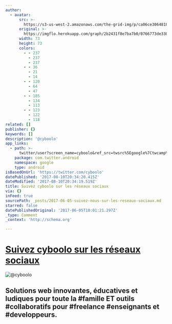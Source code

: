 ```yaml
---
author:
  - avatar:
      src: >-
        https://s3-us-west-2.amazonaws.com/the-grid-img/p/ca06ce3064818c87f4cae80eacfd20f867df8e77.jpg
      original: >-
        https://imgflo.herokuapp.com/graph/2b2431f8e7ba7b0/0766773de330380e35617af66dbd2a93/noop.jpg?input=https%3A%2F%2Fpbs.twimg.com%2Fprofile_images%2F705159924817358848%2FI2Jzuk6R_bigger.jpg
      width: 73
      height: 73
      colors:
        - - 237
          - 237
          - 237
        - - 36
          - 21
          - 14
        - - 120
          - 64
          - 47
        - - 185
          - 134
          - 113
        - - 123
          - 122
          - 118
related: []
publisher: {}
keywords: []
description: '@cyboolo'
app_links:
  - path: >-
      twitter/user?screen_name=cyboolo&ref_src=twsrc%5Egoogle%7Ctwcamp%5Eandroidseo%7Ctwgr%5Eprofile
    package: com.twitter.android
    namespace: google
    type: android
isBasedOnUrl: 'https://twitter.com/cyboolo'
datePublished: '2017-08-10T20:34:20.415Z'
dateModified: '2017-08-10T20:34:19.519Z'
title: Suivez cyboolo sur les réseaux sociaux
via: {}
inFeed: true
sourcePath: _posts/2017-06-05-suivez-nous-sur-les-reseaux-sociaux.md
starred: false
datePublishedOriginal: '2017-06-05T10:01:21.297Z'
_type: Comment
_context: 'http://schema.org'

---
```

# **[Suivez cyboolo sur les réseaux sociaux][0]**
![@cyboolo](https://the-grid-user-content.s3-us-west-2.amazonaws.com/a43791b9-4f79-4487-b409-3c1514f2763c.jpg)

## Solutions web innovantes, éducatives et ludiques pour toute la \#famille ET outils \#collaboratifs pour \#freelance \#enseignants et \#developpeurs.

[0]: https://twitter.com/cyboolo